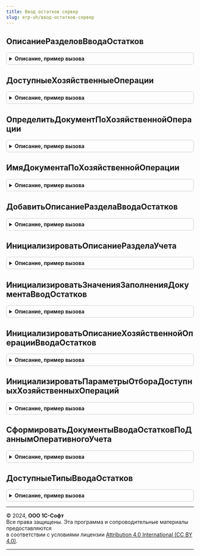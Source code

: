 ```yaml
---
title: Ввод остатков сервер
slug: erp-uh/ввод-остатков-сервер
---
```



## ОписаниеРазделовВводаОстатков
<details style="margin: 1em 0; padding: 0.5em; border: 1px solid #ccc; border-radius: 6px;">

<summary style="font-weight: bold; cursor: pointer;">Описание, пример вызова</summary>

```bsl

// Возвращает описания разделов и хозяйственных операций ввода остатков.
//
// Параметры:
// 	УчитыватьФО - Булево - Учет функциональных опций при построении таблицы.
// Возвращаемое значение:
// 	ТаблицаЗначений - таблица значений содержащая описание хозяйственных операций ввода остатков:
// * РазделУчета - Строка  - Текстовое представление раздела учета
// * ХозяйственнаяОперация - ПеречислениеСсылка.ХозяйственныеОперации - Значение хозяйственной операции ввода остатков
// * ПояснениеРазделаУчета - Строка - Текстовое представление описания хозяйственной операции ввода остатков
// * ПорядокВДереве        - Число - Иерархия хозяйственной операции в дереве ввода остатков
// * ДоступностьВвода      - Булево - Разрешает или запрещает ввод документа ввода остатков
// * ДокументВводаОстатков - СправочникСсылка.ИдентификаторыОбъектовМетаданных - Идентификатор документа ввода остатков
// * ШаблонЗаголовкаДокумента - Строка - Шаблон по которому строится представление документа.
//
Функция ОписаниеРазделовВводаОстатков(УчитыватьФО = Истина) Экспорт
```

Пример вызова
```bsl
Результат = ВводОстатковСервер.ОписаниеРазделовВводаОстатков(УчитыватьФО);
```
</details>

## ДоступныеХозяйственныеОперации
<details style="margin: 1em 0; padding: 0.5em; border: 1px solid #ccc; border-radius: 6px;">

<summary style="font-weight: bold; cursor: pointer;">Описание, пример вызова</summary>

```bsl

// Возвращает массив доступных хозяйственных операций.
//
// Параметры:
// 	ПараметрыОтбора - Структура - параметры отбора доступных хозяйственных операций, см. ИнициализироватьПараметрыОтбораДоступныхХозяйственныхОпераций.
// Возвращаемое значение:
// 	Массив - Доступные хозяйственных операций.
//
Функция ДоступныеХозяйственныеОперации(ПараметрыОтбора) Экспорт
```

Пример вызова
```bsl
Результат = ВводОстатковСервер.ДоступныеХозяйственныеОперации(ПараметрыОтбора) 
```
</details>

## ОпределитьДокументПоХозяйственнойОперации
<details style="margin: 1em 0; padding: 0.5em; border: 1px solid #ccc; border-radius: 6px;">

<summary style="font-weight: bold; cursor: pointer;">Описание, пример вызова</summary>

```bsl

// Возвращает идентификатор документа ввода остатков.
//
// Параметры:
// 	ХозяйственнаяОперация - ПеречислениеСсылка.ХозяйственныеОперации - Хозяйственная операция ввода начальных остатков.
// Возвращаемое значение:
// 	СправочникСсылка.ИдентификаторыОбъектовМетаданных - Идентификатор документа ввода остатков.
//
Функция ОпределитьДокументПоХозяйственнойОперации(ХозяйственнаяОперация) Экспорт
```

Пример вызова
```bsl
Результат = ВводОстатковСервер.ОпределитьДокументПоХозяйственнойОперации(ХозяйственнаяОперация) 
```
</details>

## ИмяДокументаПоХозяйственнойОперации
<details style="margin: 1em 0; padding: 0.5em; border: 1px solid #ccc; border-radius: 6px;">

<summary style="font-weight: bold; cursor: pointer;">Описание, пример вызова</summary>

```bsl

// Возвращает синоним документа определенного по хозяйственной операции.
//
// Параметры:
// 	ХозяйственнаяОперация - ПеречислениеСсылка.ХозяйственныеОперации - Хозяйственная операция для которой определяется документ и синоним документа
// Возвращаемое значение:
// 	Строка - Синоним документа.
//
Функция ИмяДокументаПоХозяйственнойОперации(ХозяйственнаяОперация) Экспорт
```

Пример вызова
```bsl
Результат = ВводОстатковСервер.ИмяДокументаПоХозяйственнойОперации(ХозяйственнаяОперация) 
```
</details>

## ДобавитьОписаниеРазделаВводаОстатков
<details style="margin: 1em 0; padding: 0.5em; border: 1px solid #ccc; border-radius: 6px;">

<summary style="font-weight: bold; cursor: pointer;">Описание, пример вызова</summary>

```bsl

// Добавляет описание раздела ввода остатков данными заполнения.
//
// Параметры:
// 	ОписаниеРазделовВводаОстатков - ТаблицаЗначений - Таблица значений инициализированная в процедуре ИнициализироватьОписаниеРазделовВводаОстатков
// 	ДанныеЗаполнения              - Структура - Структура данных заполнения, инициализированная в процедуре ИнициализироватьОписаниеРазделаУчета
//
Процедура ДобавитьОписаниеРазделаВводаОстатков(ОписаниеРазделовВводаОстатков, ДанныеЗаполнения) Экспорт
```

Пример вызова
```bsl
ВводОстатковСервер.ДобавитьОписаниеРазделаВводаОстатков(ОписаниеРазделовВводаОстатков, ДанныеЗаполнения) 
```
</details>

## ИнициализироватьОписаниеРазделаУчета
<details style="margin: 1em 0; padding: 0.5em; border: 1px solid #ccc; border-radius: 6px;">

<summary style="font-weight: bold; cursor: pointer;">Описание, пример вызова</summary>

```bsl

// Инициализирует структуру описания раздела учета ввода остатков.
//
// Возвращаемое значение:
// 	Структура - Структура содержащая описание раздела учета ввода остатков:
//       *  ДоступностьВвода - Булево - Определят возможность ввод документа ввода остатков
//       * ПорядокВДереве - Число - Иерархия хозяйственной операции в дереве журнала ввода остатков
//       * ХозяйственныеОперации - ПеречислениеСсылка.ХозяйственныеОперации - Хозяйственная операция ввода остатков
//       * ПояснениеРазделаУчета - Строка - Пояснение раздела учета ввода остатков.
//
Функция ИнициализироватьОписаниеРазделаУчета() Экспорт
```

Пример вызова
```bsl
Результат = ВводОстатковСервер.ИнициализироватьОписаниеРазделаУчета() 
```
</details>

## ИнициализироватьЗначенияЗаполненияДокументаВводОстатков
<details style="margin: 1em 0; padding: 0.5em; border: 1px solid #ccc; border-radius: 6px;">

<summary style="font-weight: bold; cursor: pointer;">Описание, пример вызова</summary>

```bsl

// Значения реквизитов для заполнения документа ввода остатков.
//
// Возвращаемое значение:
// 	Структура - Структура содержащая имена реквизитов документа ввода остатков и значения их заполнения:
//       * Комментарий                                - Строка - Комментарий, который будет установлен создаваемого документа
//       * ДатаДокумента                             - Дата - Дата, которая будет установлена создаваемому документу
//       * ОтражатьВУУ                                - Булево - Признак отражения в управленческом учете
//       * ОтражатьВБУиНУ - Булево        - Признак отражения в регламентированном и налоговом учете
//       * ОтражатьВОперативномУчете - Булево - Признак отражения в оперативном учете
//       * Организация                                 - СправочникСсылка.Организации - Организация, для которой вводится остатки
//       * ХозяйственнаяОперация            - ПеречислениеСсылка.ХозяйственныеОперации - Хозяйственная операция ввода остатков.
//
Функция ИнициализироватьЗначенияЗаполненияДокументаВводОстатков() Экспорт
```

Пример вызова
```bsl
Результат = ВводОстатковСервер.ИнициализироватьЗначенияЗаполненияДокументаВводОстатков() 
```
</details>

## ИнициализироватьОписаниеХозяйственнойОперацииВводаОстатков
<details style="margin: 1em 0; padding: 0.5em; border: 1px solid #ccc; border-radius: 6px;">

<summary style="font-weight: bold; cursor: pointer;">Описание, пример вызова</summary>

```bsl

// Инициализирует структуру описания хозяйственной операции ввода остатков.
//
// Возвращаемое значение:
// 	ТаблицаЗначений - Описание:
//       * ХозяйственнаяОперация - ПеречислениеСсылка.ХозяйственныеОперации - Хозяйственная операция ввода остатков
//       * ШаблонЗаголовкаДокумента - Строка - Шаблон заголовка документа ввода остатков
//       * ДокументВводаОстатков - СправочникСсылка.ИдентификаторыОбъектовМетаданных - Идентификатор документа ввода остатков.
//       * ПорядокВДереве - Число - Порядок для сортировки
Функция ИнициализироватьОписаниеХозяйственнойОперацииВводаОстатков() Экспорт
```

Пример вызова
```bsl
Результат = ВводОстатковСервер.ИнициализироватьОписаниеХозяйственнойОперацииВводаОстатков() 
```
</details>

## ИнициализироватьПараметрыОтбораДоступныхХозяйственныхОпераций
<details style="margin: 1em 0; padding: 0.5em; border: 1px solid #ccc; border-radius: 6px;">

<summary style="font-weight: bold; cursor: pointer;">Описание, пример вызова</summary>

```bsl

// Параметры для отбора доступных хозяйственных операций.
//
// Возвращаемое значение:
// 	Структура - Описание:
//        * РазделУчета - Строка - Раздел учета ввода начальных остатков
//        * ДокументВводаОстатков - СправочникСсылка.ИдентификаторОбъектаМетаданных - Идентификатор документа ввода остатков.
//        * ДоступностьВвода - Строка - Доступность ввода
//
Функция ИнициализироватьПараметрыОтбораДоступныхХозяйственныхОпераций() Экспорт
```

Пример вызова
```bsl
Результат = ВводОстатковСервер.ИнициализироватьПараметрыОтбораДоступныхХозяйственныхОпераций() 
```
</details>

## СформироватьДокументыВводаОстатковПоДаннымОперативногоУчета
<details style="margin: 1em 0; padding: 0.5em; border: 1px solid #ccc; border-radius: 6px;">

<summary style="font-weight: bold; cursor: pointer;">Описание, пример вызова</summary>

```bsl

// Процедура по данным оперативного учета формирует документы ввода остатков отражаемые в регламентированном учете.
//
// Параметры:
// 	Параметры - Структура - Структура, содержащая параметры создания новых документов
// 	АдресХранилища - Строка - Адрес временного хранилища, в который помещается массив созданных документов.
//
Процедура СформироватьДокументыВводаОстатковПоДаннымОперативногоУчета(Параметры, АдресХранилища) Экспорт
```

Пример вызова
```bsl
ВводОстатковСервер.СформироватьДокументыВводаОстатковПоДаннымОперативногоУчета(Параметры, АдресХранилища) 
```
</details>

## ДоступныеТипыВводаОстатков
<details style="margin: 1em 0; padding: 0.5em; border: 1px solid #ccc; border-radius: 6px;">

<summary style="font-weight: bold; cursor: pointer;">Описание, пример вызова</summary>

```bsl

// Возвращает доступные типы документов ввода остатков
//
// Возвращаемое значение:
// 	Массив - Доступные типы документов ввода остатков
//
Функция ДоступныеТипыВводаОстатков() Экспорт
```

Пример вызова
```bsl
Результат = ВводОстатковСервер.ДоступныеТипыВводаОстатков() 
```
</details>

---

© 2024, **ООО 1С-Софт**  
Все права защищены. Эта программа и сопроводительные материалы предоставляются  
в соответствии с условиями лицензии [Attribution 4.0 International (CC BY 4.0)](https://creativecommons.org/licenses/by/4.0/legalcode).

---
